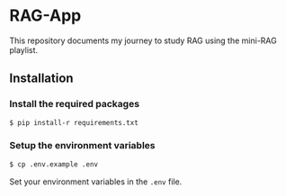 # RAG-App

This repository documents my journey to study RAG using the mini-RAG playlist.

## Installation


### Install the required packages

```bash
$ pip install-r requirements.txt
```

### Setup the environment variables

```bash
$ cp .env.example .env
```

Set your environment variables in the `.env` file.
